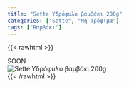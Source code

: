 ```yaml
---
title: "Sette Υδρόφυλο βαμβάκι 200g"
categories: ["Sette", "Μη Τρόφιμα"]
tags: ["Βαμβάκι"]
---
```

{{< rawhtml >}}

<div class="sload440"><div class="product">SOON<br><div class="pimg"><img alt="Sette Υδρόφυλο βαμβάκι 200g" title="Sette Υδρόφυλο βαμβάκι 200g" src="/media/images/sette-ydrofylo-bambaki-200g.jpg"></div></div></div>
{{< /rawhtml >}}


